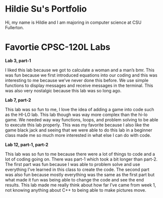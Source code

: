 # Hildie Su's Portfolio

Hi, my name is Hildie and I am majoring in computer science at CSU Fullerton.

# Favortie CPSC-120L Labs

**Lab 3, part-1**
  
  I liked this lab because we got to calculate a woman and a man’s bmr. This was fun because we first introduced equations into our coding and this was interesting to me because we’ve never done this before. We use simple functions to display messages and receive messages in the terminal. This was also very nostalgic because this lab was so long ago.

**Lab 7, part-2**
  
  This lab was so fun to me, I love the idea of adding a game into code such as the HI-LO lab. This lab though was way more complex than the hi-lo game. We needed way way functions, loops, and problem solving to be able to execute this lab properly. This was my favorite because I also like the game black jack and seeing that we were able to do this lab in a beginner class made me so much more interested in what else I can do with code.

**Lab 12, part-1, part-2**
  
  This lab was so fun to me because there were a lot of things to code and a lot of coding going on. There was part-1 which took a bit longer than part-2. The first part was fun because I was able to problem solve and use everything I’ve learned in this class to create the code. The second part was also fun because mostly everything was the same as the first part but what made it fun was being able to change the code and see the end results. This lab made me really think about how far I’ve came from week 1, not knowing anything about C++ to being able to make pictures move.
